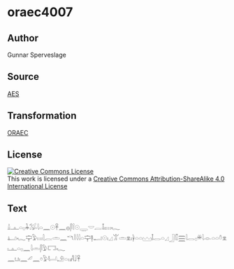 # oraec4007

## Author

Gunnar Sperveslage

## Source

[AES](https://github.com/simondschweitzer/aes)

## Transformation

[ORAEC](https://oraec.github.io/)

## License

<a rel="license" href="http://creativecommons.org/licenses/by-sa/4.0/"><img alt="Creative Commons License" style="border-width:0" src="https://i.creativecommons.org/l/by-sa/4.0/88x31.png" /></a><br />This work is licensed under a <a rel="license" href="http://creativecommons.org/licenses/by-sa/4.0/">Creative Commons Attribution-ShareAlike 4.0 International License</a>

## Text

𓏙𓊵𓏏𓊪𓇓𓅮𓇋𓏏𓈖𓇳𓋹𓈖𓐍𓋴𓌉𓇳𓇾𓎟𓐛𓄤𓏤𓏥𓆑<br>
𓂞𓆑𓊡𓅱𓏥𓇛𓐛𓏛𓈖𓎔𓎛𓇋𓇋𓏏𓊡𓊢𓂝𓇳𓏤𓈎𓀠𓏛𓁷𓏤𓋀𓏏𓏏𓈉𓄤𓂋𓏏𓈎𓃀𓏁𓈗𓇋𓂋𓊪𓏉𓇋𓁹𓏏𓏏𓏊𓁷𓏤𓊵𓏏𓊪𓈖𓇋𓏛𓋴𓅱𓉐𓆑<br>
𓈖𓂓𓏤𓈖𓄔𓈖𓏌𓅱𓂡𓄂𓏏𓏤𓀻𓄙𓋹<br>
